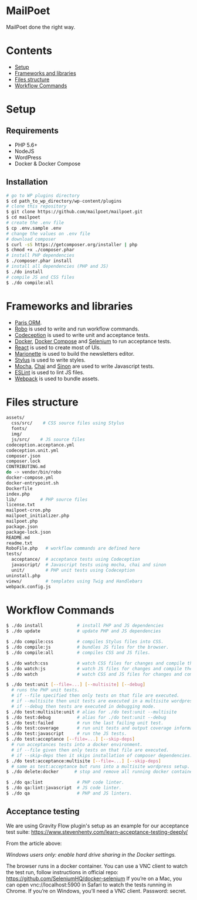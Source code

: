 # MailPoet

MailPoet done the right way.

# Contents

- [Setup](#setup)
- [Frameworks and libraries](#frameworks-and-libraries)
- [Files structure](#files-structure)
- [Workflow Commands](#workflow-commands)

# Setup

## Requirements
- PHP 5.6+
- NodeJS
- WordPress
- Docker & Docker Compose

## Installation
```bash
# go to WP plugins directory
$ cd path_to_wp_directory/wp-content/plugins
# clone this repository
$ git clone https://github.com/mailpoet/mailpoet.git
$ cd mailpoet
# create the .env file
$ cp .env.sample .env
# change the values on .env file
# download composer
$ curl -sS https://getcomposer.org/installer | php
$ chmod +x ./composer.phar
# install PHP dependencies
$ ./composer.phar install
# install all dependencies (PHP and JS)
$ ./do install
# compile JS and CSS files
$ ./do compile:all
```

# Frameworks and libraries

- [Paris ORM](https://github.com/j4mie/paris).
- [Robo](https://robo.li/) is used to write and run workflow commands.
- [Codeception](https://codeception.com/) is used to write unit and acceptance tests.
- [Docker](https://www.docker.com/), [Docker Compose](https://docs.docker.com/compose/) and [Selenium](https://www.seleniumhq.org/) to run acceptance tests.
- [React](https://reactjs.org/) is used to create most of UIs.
- [Marionette](https://marionettejs.com/) is used to build the newsletters editor.
- [Stylus](http://stylus-lang.com/) is used to write styles.
- [Mocha](https://mochajs.org/), [Chai](https://www.chaijs.com/) and [Sinon](https://sinonjs.org/) are used to write Javascript tests.
- [ESLint](https://eslint.org/) is used to lint JS files.
- [Webpack](https://webpack.js.org/) is used to bundle assets.

# Files structure
```bash
assets/
  css/src/    # CSS source files using Stylus
  fonts/
  img/
  js/src/    # JS source files
codeception.acceptance.yml
codeception.unit.yml
composer.json
composer.lock
CONTRIBUTING.md
do -> vendor/bin/robo
docker-compose.yml
docker-entrypoint.sh
Dockerfile
index.php
lib/         # PHP source files
license.txt
mailpoet-cron.php
mailpoet_initializer.php
mailpoet.php
package.json
package-lock.json
README.md
readme.txt
RoboFile.php   # workflow commands are defined here
tests/
  acceptance/  # acceptance tests using Codeception
  javascript/  # Javascript tests using mocha, chai and sinon
  unit/        # PHP unit tests using Codeception
uninstall.php
views/         # templates using Twig and Handlebars
webpack.config.js
```

# Workflow Commands

```bash
$ ./do install             # install PHP and JS dependencies
$ ./do update              # update PHP and JS dependencies

$ ./do compile:css         # compiles Stylus files into CSS.
$ ./do compile:js          # bundles JS files for the browser.
$ ./do compile:all         # compiles CSS and JS files.

$ ./do watch:css           # watch CSS files for changes and compile them.
$ ./do watch:js            # watch JS files for changes and compile them.
$ ./do watch               # watch CSS and JS files for changes and compile them.

$ ./do test:unit [--file=...] [--multisite] [--debug]
  # runs the PHP unit tests.
  # if --file specified then only tests on that file are executed.
  # if --multisite then unit tests are executed in a multisite wordpress setup.
  # if --debug then tests are executed in debugging mode.
$ ./do test:multisite:unit # alias for ./do test:unit --multisite
$ ./do test:debug          # alias for ./do test:unit --debug
$ ./do test:failed         # run the last failing unit test.
$ ./do test:coverage       # run unit tests and output coverage information.
$ ./do test:javascript     # run the JS tests.
$ ./do test:acceptance [--file=...] [--skip-deps]
  # run acceptances tests into a docker environment.
  # if --file given then only tests on that file are executed.
  # if --skip-deps then it skips installation of composer dependencies.
$ ./do test:acceptance:multisite [--file=...] [--skip-deps]
  # same as test:acceptance but runs into a multisite wordpress setup.
$ ./do delete:docker      # stop and remove all running docker containers.

$ ./do qa:lint             # PHP code linter.
$ ./do qa:lint:javascript  # JS code linter.
$ ./do qa                  # PHP and JS linters.
```

## Acceptance testing

We are using Gravity Flow plugin's setup as an example for our acceptance test suite: https://www.stevenhenty.com/learn-acceptance-testing-deeply/

From the article above:

_Windows users only: enable hard drive sharing in the Docker settings._

The browser runs in a docker container. You can use a VNC client to watch the test run, follow instructions in official 
repo: https://github.com/SeleniumHQ/docker-selenium
If you’re on a Mac, you can open vnc://localhost:5900 in Safari to watch the tests running in Chrome. If you’re on Windows, you’ll need a VNC client. Password: secret.

